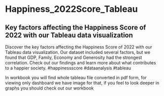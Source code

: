 # Happiness_2022Score_Tableau
## Key factors affecting the Happiness Score of 2022 with our Tableau data visualization

 Discover the key factors affecting the Happiness Score of 2022 with our Tableau data visualization. Our dataset included several factors, but we found that GDP, Family, Economy and Generosity had the strongest correlation. Check out our findings and learn more about what contributes to a happier society. #happinessscore #dataanalysis #tableau 

In workbook you will find whole tableau file converted in pdf form, 
for viewing only dashboard we have image for that, if you feel to look deeper in graphs you should check out our workbook
